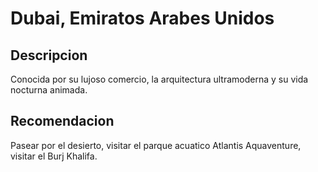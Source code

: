 # Dubai, Emiratos Arabes Unidos

## Descripcion
Conocida por su lujoso comercio, la arquitectura ultramoderna y su vida nocturna animada.

## Recomendacion
Pasear por el desierto, visitar el parque acuatico Atlantis Aquaventure, visitar el Burj Khalifa.